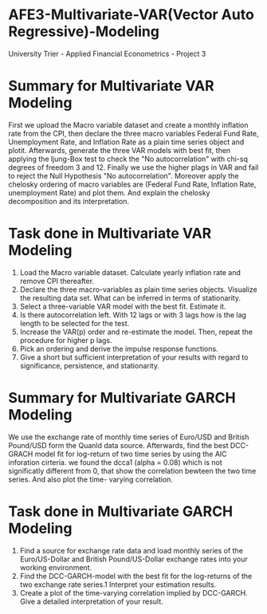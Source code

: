 # AFE3-Multivariate-VAR(Vector Auto Regressive)-Modeling
University Trier - Applied Financial Econometrics - Project 3

# Summary for Multivariate VAR Modeling
First we upload the Macro variable dataset and create a monthly inflation rate from the CPI, then declare the three macro variables Federal Fund Rate, Unemployment Rate, and Inflation Rate as a plain time series object and plotit. Afterwards, generate the three VAR models with best fit, then applying the ljung-Box test to check the "No autocorrelation" with chi-sq degrees of freedom 3 and 12. Finally we use the higher plags in VAR and fail to reject the Null Hypothesis "No autocorrelation". Moreover apply the chelosky ordering of macro variables are (Federal Fund Rate, Inflation Rate, unemployment Rate) and plot them. And explain the chelosky decomposition and its interpretation.

# Task done in Multivariate VAR Modeling

1. Load the Macro variable dataset. Calculate yearly inflation rate and remove CPI thereafter.
2. Declare the three macro-variables as plain time series objects. Visualize the resulting data set. What can be inferred in terms of stationarity.
3. Select a three-variable VAR model with the best fit. Estimate it.
4. Is there autocorrelation left. With 12 lags or with 3 lags how is the lag length to be selected for the test.
5. Increase the VAR(p) order and re-estimate the model. Then, repeat the procedure for higher p lags.
6. Pick an ordering and derive the impulse response functions. 
7. Give a short but sufficient interpretation of your results with regard to significance, persistence, and stationarity.

# Summary for Multivariate GARCH Modeling

We use the exchange rate of monthly time series of Euro/USD and British Pound/USD form the Quanld data source. Afterwards, find the best DCC-GRACH model fit for log-return of two time series by using the AIC inforation cirteria. we found the dcca1 (alpha = 0.08) which is not significatly different from 0, that show the correlation bewteen the two time series. And also plot the time- varying correlation.

# Task done in Multivariate GARCH Modeling

1. Find a source for exchange rate data and load monthly series of the Euro/US-Dollar and British Pound/US-Dollar exchange rates into your working environment.
2. Find the DCC-GARCH-model with the best fit for the log-returns of the two exchange rate series.1 Interpret your estimation results.
3. Create a plot of the time-varying correlation implied by DCC-GARCH. Give a detailed interpretation of your result.
